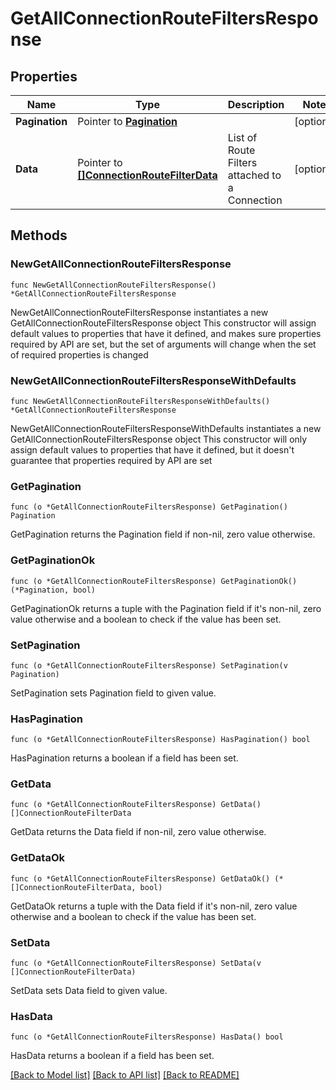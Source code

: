 # GetAllConnectionRouteFiltersResponse

## Properties

Name | Type | Description | Notes
------------ | ------------- | ------------- | -------------
**Pagination** | Pointer to [**Pagination**](Pagination.md) |  | [optional] 
**Data** | Pointer to [**[]ConnectionRouteFilterData**](ConnectionRouteFilterData.md) | List of Route Filters attached to a Connection | [optional] 

## Methods

### NewGetAllConnectionRouteFiltersResponse

`func NewGetAllConnectionRouteFiltersResponse() *GetAllConnectionRouteFiltersResponse`

NewGetAllConnectionRouteFiltersResponse instantiates a new GetAllConnectionRouteFiltersResponse object
This constructor will assign default values to properties that have it defined,
and makes sure properties required by API are set, but the set of arguments
will change when the set of required properties is changed

### NewGetAllConnectionRouteFiltersResponseWithDefaults

`func NewGetAllConnectionRouteFiltersResponseWithDefaults() *GetAllConnectionRouteFiltersResponse`

NewGetAllConnectionRouteFiltersResponseWithDefaults instantiates a new GetAllConnectionRouteFiltersResponse object
This constructor will only assign default values to properties that have it defined,
but it doesn't guarantee that properties required by API are set

### GetPagination

`func (o *GetAllConnectionRouteFiltersResponse) GetPagination() Pagination`

GetPagination returns the Pagination field if non-nil, zero value otherwise.

### GetPaginationOk

`func (o *GetAllConnectionRouteFiltersResponse) GetPaginationOk() (*Pagination, bool)`

GetPaginationOk returns a tuple with the Pagination field if it's non-nil, zero value otherwise
and a boolean to check if the value has been set.

### SetPagination

`func (o *GetAllConnectionRouteFiltersResponse) SetPagination(v Pagination)`

SetPagination sets Pagination field to given value.

### HasPagination

`func (o *GetAllConnectionRouteFiltersResponse) HasPagination() bool`

HasPagination returns a boolean if a field has been set.

### GetData

`func (o *GetAllConnectionRouteFiltersResponse) GetData() []ConnectionRouteFilterData`

GetData returns the Data field if non-nil, zero value otherwise.

### GetDataOk

`func (o *GetAllConnectionRouteFiltersResponse) GetDataOk() (*[]ConnectionRouteFilterData, bool)`

GetDataOk returns a tuple with the Data field if it's non-nil, zero value otherwise
and a boolean to check if the value has been set.

### SetData

`func (o *GetAllConnectionRouteFiltersResponse) SetData(v []ConnectionRouteFilterData)`

SetData sets Data field to given value.

### HasData

`func (o *GetAllConnectionRouteFiltersResponse) HasData() bool`

HasData returns a boolean if a field has been set.


[[Back to Model list]](../README.md#documentation-for-models) [[Back to API list]](../README.md#documentation-for-api-endpoints) [[Back to README]](../README.md)


